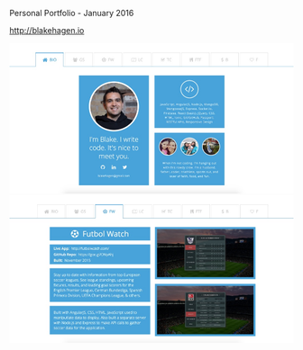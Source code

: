 Personal Portfolio - January 2016

<a href="http://blakehagen.io" target="_blank">http://blakehagen.io</a>

<img src="public/styles/assets/screenshots/portfolio/p1.jpg" />
<img src="public/styles/assets/screenshots/portfolio/p2.jpg" />